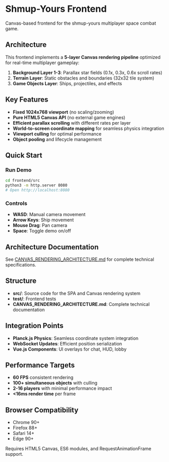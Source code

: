 # Shmup-Yours Frontend

Canvas-based frontend for the shmup-yours multiplayer space combat game.

## Architecture

This frontend implements a **5-layer Canvas rendering pipeline** optimized for real-time multiplayer gameplay:

1. **Background Layer 1-3**: Parallax star fields (0.1x, 0.3x, 0.6x scroll rates)
2. **Terrain Layer**: Static obstacles and boundaries (32x32 tile system)
3. **Game Objects Layer**: Ships, projectiles, and effects

## Key Features

- **Fixed 1024x768 viewport** (no scaling/zooming)
- **Pure HTML5 Canvas API** (no external game engines)
- **Efficient parallax scrolling** with different rates per layer
- **World-to-screen coordinate mapping** for seamless physics integration
- **Viewport culling** for optimal performance
- **Object pooling** and lifecycle management

## Quick Start

### Run Demo
```bash
cd frontend/src
python3 -m http.server 8080
# Open http://localhost:8080
```

### Controls
- **WASD**: Manual camera movement
- **Arrow Keys**: Ship movement  
- **Mouse Drag**: Pan camera
- **Space**: Toggle demo on/off

## Architecture Documentation

See [CANVAS_RENDERING_ARCHITECTURE.md](./CANVAS_RENDERING_ARCHITECTURE.md) for complete technical specifications.

## Structure
- **src/**: Source code for the SPA and Canvas rendering system
- **test/**: Frontend tests
- **CANVAS_RENDERING_ARCHITECTURE.md**: Complete technical documentation

## Integration Points

- **Planck.js Physics**: Seamless coordinate system integration
- **WebSocket Updates**: Efficient position serialization
- **Vue.js Components**: UI overlays for chat, HUD, lobby

## Performance Targets

- **60 FPS** consistent rendering
- **100+ simultaneous objects** with culling
- **2-16 players** with minimal performance impact
- **<16ms render time** per frame

## Browser Compatibility

- Chrome 90+
- Firefox 88+ 
- Safari 14+
- Edge 90+

Requires HTML5 Canvas, ES6 modules, and RequestAnimationFrame support.
